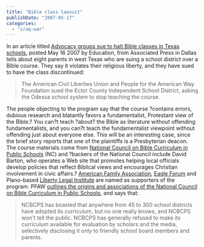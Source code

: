 ```yaml
---
title: "Bible class lawsuit"
publishDate: "2007-05-17"
categories: 
  - "iraq-war"
---
```


In an article titled [Advocacy groups sue to halt Bible classes in Texas schools,](http://www.cnn.com/2007/EDUCATION/05/16/bible.classes.ap/index.html) posted May 16 2007 by Education, from Associated Press in Dallas tells about eight parents in west Texas who are suing a school district over a Bible course. They say it violates their religious liberty, and they have sued to have the class discontinued:

> The American Civil Liberties Union and People for the American Way Foundation sued the Ector County Independent School District, asking the Odessa school system to stop teaching the course.

The people objecting to the program say that the course ?contains errors, dubious research and blatantly favors a fundamentalist, Protestant view of the Bible.? You can?t teach ?about? the Bible as literature without offending fundamentalists, and you can?t teach the fundamentalist viewpoint without offending just about everyone else. This will be an interesting case, since the brief story reports that one of the plaintiffs is a Presbyterian deacon. The course materials come from [National Council on Bible Curriculum in Public Schools](http://www.bibleinschools.net/sdm.asp) (NC) and ?backers of the National Council include David Barton, who operates a Web site that promotes helping local officials develop policies that reflect Biblical views and encourages Christian involvement in civic affairs.? [American Family Association](http://www.afa.net), [Eagle Forum](http://www.eagleforum.org/) and Plano-based [Liberty Legal Institute](http://www.libertylegal.org) are named as supporters of the program. PFAW [outlines the origins and associations of the National Council on Bible Curriculum in Public Schools,](http://www.pfaw.org/pfaw/general/default.aspx?oid=1353) and says that:

> NCBCPS has boasted that anywhere from 45 to 300 school districts have adopted its curriculum, but no one really knows, and NCBCPS won't tell the public. NCBCPS has generally refused to make its curriculum available for evaluation by scholars and the media, selectively disclosing it only to friendly school board members and parents.
